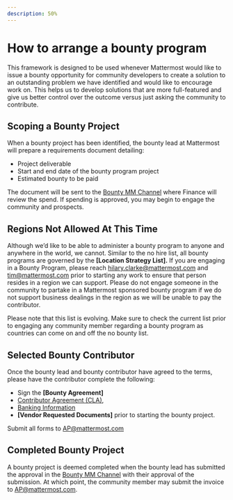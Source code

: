 ```yaml
---
description: 50%
---
```


# How to arrange a bounty program

This framework is designed to be used whenever Mattermost would like to issue a bounty opportunity for community developers to create a solution to an outstanding problem we have identified and would like to encourage work on. This helps us to develop solutions that are more full-featured and give us better control over the outcome versus just asking the community to contribute.

## Scoping a Bounty Project

When a bounty project has been identified, the bounty lead at Mattermost will prepare a requirements document detailing:

* Project deliverable
* Start and end date of the bounty program project
* Estimated bounty to be paid

The document will be sent to the [Bounty MM Channel](https://community-release.mattermost.com/private-core/channels/developer-bounty-program) where Finance will review the spend. If spending is approved, you may begin to engage the community and prospects.

## Regions Not Allowed At This Time

Although we’d like to be able to administer a bounty program to anyone and anywhere in the world, we cannot. Similar to the no hire list, all bounty programs are governed by the **\[Location Strategy List\].** If you are engaging in a Bounty Program, please reach [hilary.clarke@mattermost.com](mailto:hilary.clarke@mattermost.com) and [tim@mattermost.com](mailto:tim@mattermost.com) prior to starting any work to ensure that person resides in a region we can support. Please do not engage someone in the community to partake in a Mattermost sponsored bounty program if we do not support business dealings in the region as we will be unable to pay the contributor.

Please note that this list is evolving. Make sure to check the current list prior to engaging any community member regarding a bounty program as countries can come on and off the no bounty list.

## Selected Bounty Contributor

Once the bounty lead and bounty contributor have agreed to the terms, please have the contributor complete the following:

* Sign the **\[Bounty Agreement\]**
* [Contributor Agreement \(CLA\)](https://mattermost.org/mattermost-contributor-agreement/),
* [Banking Information](https://handbook.mattermost.com/company/how-to-guides-for-staff/how-to-get-paid#payments-made-by-mattermost)
* **\[Vendor Requested Documents\]** prior to starting the bounty project.

Submit all forms to AP@mattermost.com

## Completed Bounty Project

A bounty project is deemed completed when the bounty lead has submitted the approval in the [Bounty MM Channel](https://community-release.mattermost.com/private-core/channels/developer-bounty-program) with their approval of the submission. At which point, the community member may submit the invoice to AP@mattermost.com.  


